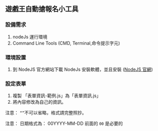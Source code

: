 ## 遊戲王自動搶報名小工具

### 設備需求
1. nodeJs 運行環境
2. Command Line Tools (CMD, Terminal,命令提示字元)

### 環境設置
1. 到 NodeJS 官方網站下載 NodeJs 安裝軟體，並且安裝
([NodeJS 官網](https://nodejs.org/en/))

### 設定表單
1. 複製 「表單資訊-範例.js」為「表單資訊.js」
2. 將內容修改為自己的資訊。

注意： `“”`不可以省略，格式請完整照抄。

注意： 日期格式為： 00YYYY-MM-DD 前面的 `00` 是必要的

